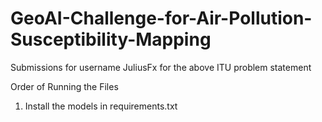 # GeoAI-Challenge-for-Air-Pollution-Susceptibility-Mapping
Submissions for username JuliusFx for the above ITU problem statement

Order of Running the Files
1. Install the models in requirements.txt
